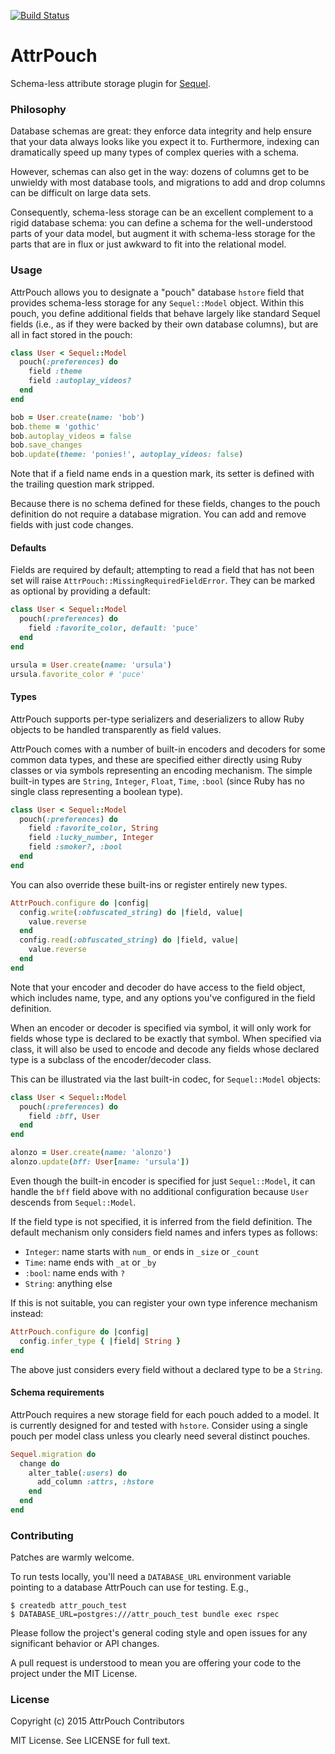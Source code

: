 [![Build Status](https://travis-ci.org/uhoh-itsmaciek/attr_pouch.svg)](https://travis-ci.org/uhoh-itsmaciek/attr_pouch)

# AttrPouch

Schema-less attribute storage plugin for
[Sequel](https://github.com/jeremyevans/sequel.git).


### Philosophy

Database schemas are great: they enforce data integrity and help
ensure that your data always looks like you expect it to. Furthermore,
indexing can dramatically speed up many types of complex queries with
a schema.

However, schemas can also get in the way: dozens of columns get to be
unwieldy with most database tools, and migrations to add and drop
columns can be difficult on large data sets.

Consequently, schema-less storage can be an excellent complement to a
rigid database schema: you can define a schema for the well-understood
parts of your data model, but augment it with schema-less storage for
the parts that are in flux or just awkward to fit into the relational
model.


### Usage

AttrPouch allows you to designate a "pouch" database `hstore` field
that provides schema-less storage for any `Sequel::Model`
object. Within this pouch, you define additional fields that behave
largely like standard Sequel fields (i.e., as if they were backed by
their own database columns), but are all in fact stored in the pouch:

```ruby
class User < Sequel::Model
  pouch(:preferences) do
    field :theme
    field :autoplay_videos?
  end
end

bob = User.create(name: 'bob')
bob.theme = 'gothic'
bob.autoplay_videos = false
bob.save_changes
bob.update(theme: 'ponies!', autoplay_videos: false)
```

Note that if a field name ends in a question mark, its setter is
defined with the trailing question mark stripped.

Because there is no schema defined for these fields, changes to the
pouch definition do not require a database migration. You can add
and remove fields with just code changes.

#### Defaults

Fields are required by default; attempting to read a field that has
not been set will raise `AttrPouch::MissingRequiredFieldError`. They
can be marked as optional by providing a default:

```ruby
class User < Sequel::Model
  pouch(:preferences) do
	field :favorite_color, default: 'puce'
  end
end

ursula = User.create(name: 'ursula')
ursula.favorite_color # 'puce'
```

#### Types

AttrPouch supports per-type serializers and deserializers to allow
Ruby objects to be handled transparently as field values.

AttrPouch comes with a number of built-in encoders and decoders for
some common data types, and these are specified either directly using
Ruby classes or via symbols representing an encoding mechanism. The
simple built-in types are `String`, `Integer`, `Float`, `Time`,
`:bool` (since Ruby has no single class representing a boolean type).

```ruby
class User < Sequel::Model
  pouch(:preferences) do
    field :favorite_color, String
    field :lucky_number, Integer
    field :smoker?, :bool
  end
end
```

You can also override these built-ins or register entirely new types.

```ruby
AttrPouch.configure do |config|
  config.write(:obfuscated_string) do |field, value|
    value.reverse
  end
  config.read(:obfuscated_string) do |field, value|
    value.reverse
  end
end
```

Note that your encoder and decoder do have access to the field object,
which includes name, type, and any options you've configured in the
field definition.

When an encoder or decoder is specified via symbol, it will only work
for fields whose type is declared to be exactly that symbol. When
specified via class, it will also be used to encode and decode any fields whose declared type is a subclass of the encoder/decoder class.

This can be illustrated via the last built-in codec, for
`Sequel::Model` objects:

```ruby
class User < Sequel::Model
  pouch(:preferences) do
    field :bff, User
  end
end

alonzo = User.create(name: 'alonzo')
alonzo.update(bff: User[name: 'ursula'])
```

Even though the built-in encoder is specified for just
`Sequel::Model`, it can handle the `bff` field above with no
additional configuration because `User` descends from `Sequel::Model`.

If the field type is not specified, it is inferred from the field
definition. The default mechanism only considers field names and
infers types as follows:

 * `Integer`: name starts with `num_` or ends in `_size` or `_count`
 * `Time`: name ends with `_at` or `_by`
 * `:bool`: name ends with `?`
 * `String`: anything else

If this is not suitable, you can register your own type inference
mechanism instead:

```ruby
AttrPouch.configure do |config|
  config.infer_type { |field| String }
end
```

The above just considers every field without a declared type to be a
`String`.

#### Schema requirements

AttrPouch requires a new storage field for each pouch added to a
model. It is currently designed for and tested with `hstore`. Consider
using a single pouch per model class unless you clearly need several
distinct pouches.

```ruby
Sequel.migration do
  change do
    alter_table(:users) do
      add_column :attrs, :hstore
    end
  end
end
```

### Contributing

Patches are warmly welcome.

To run tests locally, you'll need a `DATABASE_URL` environment
variable pointing to a database AttrPouch can use for testing. E.g.,

```console
$ createdb attr_pouch_test
$ DATABASE_URL=postgres:///attr_pouch_test bundle exec rspec
```

Please follow the project's general coding style and open issues for
any significant behavior or API changes.

A pull request is understood to mean you are offering your code to the
project under the MIT License.


### License

Copyright (c) 2015 AttrPouch Contributors

MIT License. See LICENSE for full text.

